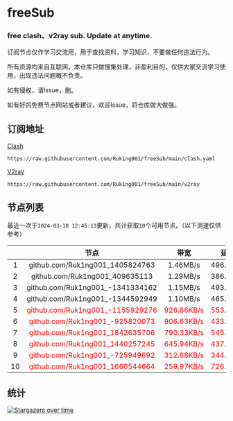 # freeSub
### free clash、v2ray sub. Update at anytime.

订阅节点仅作学习交流用，用于查找资料，学习知识，不要做任何违法行为。

所有资源均来自互联网，本仓库只做搜集处理，非盈利目的，仅供大家交流学习使用，出现违法问题概不负责。

如有侵权，请Issue，删。

如有好的免费节点网站或者建议，欢迎Issue，将仓库做大做强。

## 订阅地址
[Clash](https://raw.githubusercontent.com/Ruk1ng001/freeSub/main/clash.yaml)
```
https://raw.githubusercontent.com/Ruk1ng001/freeSub/main/clash.yaml
```
[V2ray](https://raw.githubusercontent.com/Ruk1ng001/freeSub/main/v2ray)
```
https://raw.githubusercontent.com/Ruk1ng001/freeSub/main/v2ray
```

## 节点列表

最近一次于`2024-03-18 12:45:13`更新，共计获取`10`个可用节点。（以下测速仅供参考）

|  | 节点 | 带宽 | 延迟 |
|:-:|:--:|:--:|:--:|
 | 1 | github.com/Ruk1ng001_1405824763 | 1.46MB/s | 496.00ms |
 | 2 | github.com/Ruk1ng001_409635113 | 1.29MB/s | 386.00ms |
 | 3 | github.com/Ruk1ng001_-1341334162 | 1.15MB/s | 493.00ms |
 | 4 | github.com/Ruk1ng001_-1344592949 | 1.10MB/s | 465.00ms |
 | 5 | <font color=red>github.com/Ruk1ng001_-1155929276</font> | <font color=red>926.86KB/s</font> | <font color=red>553.00ms</font> |
 | 6 | <font color=red>github.com/Ruk1ng001_-925820073</font> | <font color=red>906.63KB/s</font> | <font color=red>433.00ms</font> |
 | 7 | <font color=red>github.com/Ruk1ng001_1842635706</font> | <font color=red>790.33KB/s</font> | <font color=red>545.00ms</font> |
 | 8 | <font color=red>github.com/Ruk1ng001_1440257245</font> | <font color=red>645.94KB/s</font> | <font color=red>437.00ms</font> |
 | 9 | <font color=red>github.com/Ruk1ng001_-725949692</font> | <font color=red>312.68KB/s</font> | <font color=red>344.00ms</font> |
 | 10 | <font color=red>github.com/Ruk1ng001_1660544664</font> | <font color=red>259.97KB/s</font> | <font color=red>726.00ms</font> |


## 统计

[![Stargazers over time](https://starchart.cc/Ruk1ng001/freeSub.svg)](https://starchart.cc/Ruk1ng001/freeSub)